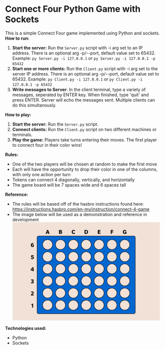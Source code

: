 # Connect Four Python Game with Sockets

This is a simple Connect Four game implemented using Python and sockets.
**How to run:**
1. **Start the server:** Run the `Server.py` script with -i arg set to an IP address. There is an optional arg -p/--port, default value set to 65432. Example: `py Server.py -i 127.0.0.1` or `py Server.py -i 127.0.0.1 -p 65432`
2. **Start one or more clients:** Run the `Client.py` script with -i arg set to the server IP address. There is an optional arg -p/--port, default value set to 65432. Example: `py Client.py -i 127.0.0.1` or `py Client.py -i 127.0.0.1 -p 65432`
3. **Write messages to Server**: In the client terminal, type a variety of messages, seperated by ENTER key. When finished, type 'quit' and press ENTER. Server will echo the messages sent. Multiple clients can do this simultanously.

**How to play:**
1. **Start the server:** Run the `Server.py` script.
2. **Connect clients:** Run the `Client.py` script on two different machines or terminals.
3. **Play the game:** Players take turns entering their moves. The first player to connect four in their color wins!

**Rules:** 
* One of the two players will be chosen at random to make the first move
* Each will have the opportunity to drop their color in one of the columns, with only one action per turn
* Tokens can connect 4 diagonally, vertically, and horizontally
* The game board will be 7 spaces wide and 6 spaces tall

**Reference:**
* The rules will be based off of the hasbro instructions found here: https://instructions.hasbro.com/en-my/instruction/connect-4-game
* The image below will be used as a demonstration and reference in development
![reference image](images/connect-4-board-reference.jpg)

**Technologies used:**
* Python
* Sockets
